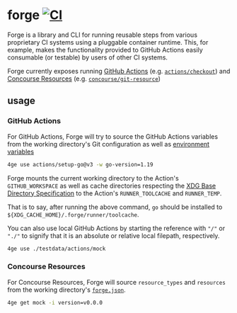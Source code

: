 # forge [![CI](https://github.com/frantjc/forge/actions/workflows/push.yml/badge.svg?branch=main&event=push)](https://github.com/frantjc/forge/actions)

Forge is a library and CLI for running reusable steps from various proprietary CI systems using a pluggable container runtime. This, for example, makes the functionality provided to GitHub Actions easily consumable (or testable) by users of other CI systems.

Forge currently exposes running [GitHub Actions](https://docs.github.com/en/actions/learn-github-actions/finding-and-customizing-actions) (e.g. [`actions/checkout`](https://github.com/actions/checkout)) and [Concourse Resources](https://concourse-ci.org/resources.html) (e.g. [`concourse/git-resource`](https://github.com/concourse/git-resource))

## usage

### GitHub Actions

For GitHub Actions, Forge will try to source the GitHub Actions variables from the working directory's Git configuration as well as [environment variables](https://docs.github.com/en/actions/learn-github-actions/environment-variables#default-environment-variables)

```sh
4ge use actions/setup-go@v3 -w go-version=1.19
```

Forge mounts the current working directory to the Action's `GITHUB_WORKSPACE` as well as cache directories respecting the [XDG Base Directory Specification](https://specifications.freedesktop.org/basedir-spec/basedir-spec-latest.html) to the Action's `RUNNER_TOOLCACHE` and `RUNNER_TEMP`.

That is to say, after running the above command, `go` should be installed to `${XDG_CACHE_HOME}/.forge/runner/toolcache`.

You can also use local GitHub Actions by starting the reference with `"/"` or `"./"` to signify that it is an absolute or relative local filepath, respectively.

```sh
4ge use ./testdata/actions/mock
```

### Concourse Resources

For Concourse Resources, Forge will source `resource_types` and `resources` from the working directory's [`forge.json`](forge.json).

```sh
4ge get mock -i version=v0.0.0
```
